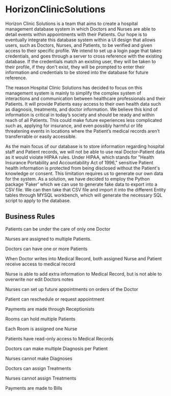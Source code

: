 # HorizonClinicSolutions

Horizon Clinic Solutions is a team that aims to create a hospital management database system in which Doctors and Nurses are able to detail events within appointments with their Patients. Our hope is to eventually integrate this database system within a UI design that allows users, such as Doctors, Nurses, and Patients, to be verified and given access to their specific profile. We intend to set up a login page that takes credentials, and goes through a server to cross reference with the existing database. If the credentials match an existing user, they will be taken to their profile, if they don't exist, they will be prompted to enter their information and credentials to be stored into the database for future reference.

The reason Hospital Clinic Solutions has decided to focus on this management system is mainly to simplify the complex system of interactions and communication between healthcare professionals and their Patients. It will provide Patients easy access to their own health data such as diagnosis, treatments, and doctor information. We believe this kind of information is critical in today’s society and should be ready and within reach of all Patients. This could make future experiences less complicated such as, applying for insurance, and even possibly harmful or life threatening events in locations where the Patient’s medical records aren’t transferrable or easily accessible.

As the main focus of our database is to store information regarding hospital staff and Patient records, we will not be able to use real Doctor-Patient data as it would violate HIPAA rules. Under HIPAA, which stands for "Health Insurance Portability and Accountability Act of 1996," sensitive Patient health information is protected from being disclosed without the Patient's knowledge or consent. This limitation requires us to generate our own data  for the system. As a solution, we have decided to employ the Python package ‘Faker’ which we can use to generate fake data to export into a CSV file. We can then take that CSV file and import it into the different Entity tables through MYSQL workbench, which will generate the necessary SQL script to apply to the database.

## Business Rules


Patients can be under the care of only one Doctor

Nurses are assigned to multiple Patients.

Doctors can have one or more Patients

When Doctor writes into Medical Record, both assigned Nurse and Patient receive access to medical record

Nurse is able to add extra information to Medical Record, but is not able to overwrite nor edit Doctors notes

Nurses can set up future appointments on orders of the Doctor

Patient can reschedule or request appointment

Payments are made through Receptionists

Rooms can hold multiple Patients

Each Room is assigned one Nurse

Patients have read-only access to Medical Records

Doctors can make multiple Diagnosis per Patient

Nurses cannot make Diagnoses

Doctors can assign Treatments

Nurses cannot assign Treatments

Payments are made to Bills
